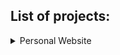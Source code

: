 ## List of projects:

<details>
  <summary>Personal Website</summary>
  - My personal website, deployed on GitHub pages.   
  - [Repo link](https://github.com/aardisaputra/aardisaputra.github.io)
  
  - Languages used:
    * Javascript
    * CSS
  
  - Frameworks used:
    * React.js
</details>

<!--
**aardisaputra/aardisaputra** is a ✨ _special_ ✨ repository because its `README.md` (this file) appears on your GitHub profile.

Here are some ideas to get you started:

- 🔭 I’m currently working on ...
- 🌱 I’m currently learning ...
- 👯 I’m looking to collaborate on ...
- 🤔 I’m looking for help with ...
- 💬 Ask me about ...
- 📫 How to reach me: ...
- 😄 Pronouns: ...
- ⚡ Fun fact: ...
-->
